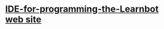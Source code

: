 # [IDE-for-programming-the-Learnbot web site](https://ibarbech.github.io/IDE-for-programming-the-Learnbot/)
